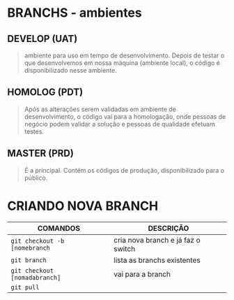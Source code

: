 # BRANCHS - ambientes
## DEVELOP (UAT)
> ambiente para uso em tempo de desenvolvimento. Depois de testar o que desenvolvemos em nossa máquina (ambiente local), o código é disponibilizado nesse ambiente.

## HOMOLOG (PDT)
> Após as alterações serem validadas em ambiente de desenvolvimento, o código vai para a homologação, onde pessoas de negócio podem validar a solução e pessoas de qualidade efetuam testes.

## MASTER (PRD)
> É a principal. Contém os códigos de produção, disponibilizado para o público.

# CRIANDO NOVA BRANCH
|COMANDOS| DESCRIÇÃO |
|--|--|
| `git checkout -b [nomebranch` | cria nova branch e já faz o switch |
| `git branch` | lista as branchs existentes |
| `git checkout [nomadabranch]` | vai para a branch |
| `git pull`| |
